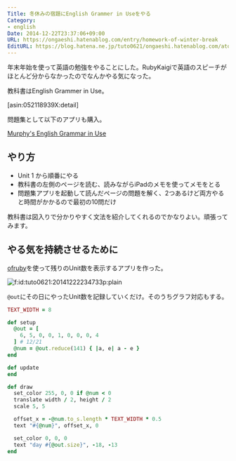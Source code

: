 ```yaml
---
Title: 冬休みの宿題にEnglish Grammer in Useをやる
Category:
- english
Date: 2014-12-22T23:37:06+09:00
URL: https://ongaeshi.hatenablog.com/entry/homework-of-winter-break
EditURL: https://blog.hatena.ne.jp/tuto0621/ongaeshi.hatenablog.com/atom/entry/8454420450077778182
---
```


年末年始を使って英語の勉強をやることにした。RubyKaigiで英語のスピーチがほとんど分からなかったのでなんかやる気になった。

教科書はEnglish Grammer in Use。

[asin:052118939X:detail]

問題集として以下のアプリも購入。

[Murphy's English Grammar in Use](https://itunes.apple.com/jp/app/murphys-english-grammar-in/id848215354?mt=8)

## やり方
- Unit 1 から順番にやる
- 教科書の左側のページを読む、読みながらiPadのメモを使ってメモをとる
- 問題集アプリを起動して読んだページの問題を解く、2つあるけど両方やると時間がかかるので最初の10問だけ

教科書は図入りで分かりやすく文法を紹介してくれるのでかなりよい。頑張ってみます。

## やる気を持続させるために
[ofruby](http://ofruby.ongaeshi.me/)を使って残りのUnit数を表示するアプリを作った。

<p><span itemscope itemtype="http://schema.org/Photograph"><img src="http://cdn-ak.f.st-hatena.com/images/fotolife/t/tuto0621/20141222/20141222234733.png" alt="f:id:tuto0621:20141222234733p:plain" title="f:id:tuto0621:20141222234733p:plain" class="hatena-fotolife" itemprop="image"></span></p>

`@out`にその日にやったUnit数を記録していくだけ。そのうちグラフ対応もする。

```ruby
TEXT_WIDTH = 8

def setup
  @out = [
    6, 5, 0, 0, 1, 0, 0, 0, 4
  ] # 12/21
  @num = @out.reduce(141) { |a, e| a - e }
end

def update
end

def draw
  set_color 255, 0, 0 if @num < 0
  translate width / 2, height / 2
  scale 5, 5

  offset_x = -@num.to_s.length * TEXT_WIDTH * 0.5
  text "#{@num}", offset_x, 0

  set_color 0, 0, 0
  text "day #{@out.size}", -18, -13
end
```
